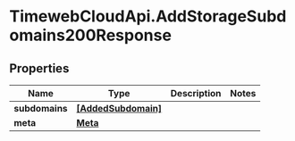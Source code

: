 # TimewebCloudApi.AddStorageSubdomains200Response

## Properties

Name | Type | Description | Notes
------------ | ------------- | ------------- | -------------
**subdomains** | [**[AddedSubdomain]**](AddedSubdomain.md) |  | 
**meta** | [**Meta**](Meta.md) |  | 


